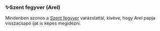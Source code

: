 ### ✨Szent fegyver (Arel)

Mindenben azonos a [Szent fegyver](../szent_fegyver.md) varázslattal, kivéve, hogy Arel papja visszacsapó íjat is képes megidézni.
